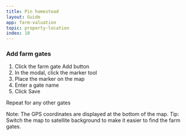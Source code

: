 ```yaml
---
title: Pin homestead
layout: Guide
app: farm-valuation
topic: property-location
index: 10
---
```


### Add farm gates

1. Click the farm gate Add button 
2. In the modal, click the marker tool
3. Place the marker on the map
4. Enter a gate name
5. Click Save

Repeat for any other gates

Note: The GPS coordinates are displayed at the bottom of the map. 
Tip: Switch the map to satellite background to make it easier to find the farm gates.
